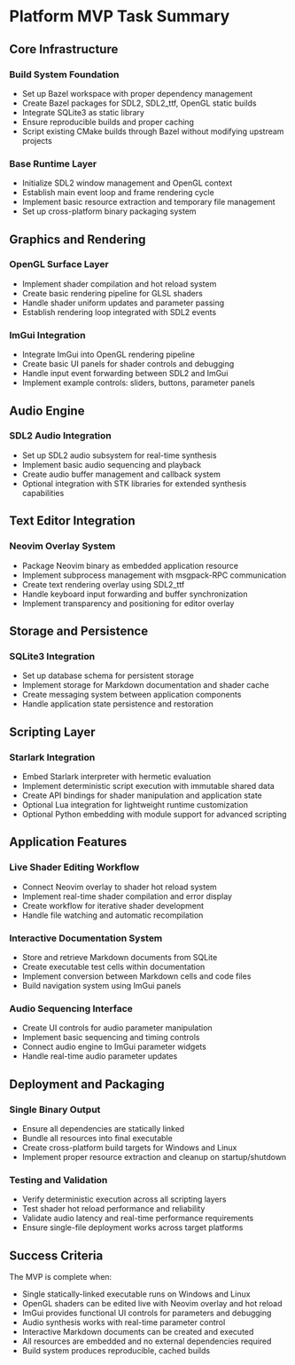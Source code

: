 # Platform MVP Task Summary

## Core Infrastructure

### Build System Foundation
- Set up Bazel workspace with proper dependency management
- Create Bazel packages for SDL2, SDL2_ttf, OpenGL static builds
- Integrate SQLite3 as static library
- Ensure reproducible builds and proper caching
- Script existing CMake builds through Bazel without modifying upstream projects

### Base Runtime Layer
- Initialize SDL2 window management and OpenGL context
- Establish main event loop and frame rendering cycle
- Implement basic resource extraction and temporary file management
- Set up cross-platform binary packaging system

## Graphics and Rendering

### OpenGL Surface Layer
- Implement shader compilation and hot reload system
- Create basic rendering pipeline for GLSL shaders
- Handle shader uniform updates and parameter passing
- Establish rendering loop integrated with SDL2 events

### ImGui Integration
- Integrate ImGui into OpenGL rendering pipeline
- Create basic UI panels for shader controls and debugging
- Handle input event forwarding between SDL2 and ImGui
- Implement example controls: sliders, buttons, parameter panels

## Audio Engine

### SDL2 Audio Integration
- Set up SDL2 audio subsystem for real-time synthesis
- Implement basic audio sequencing and playback
- Create audio buffer management and callback system
- Optional integration with STK libraries for extended synthesis capabilities

## Text Editor Integration

### Neovim Overlay System
- Package Neovim binary as embedded application resource
- Implement subprocess management with msgpack-RPC communication
- Create text rendering overlay using SDL2_ttf
- Handle keyboard input forwarding and buffer synchronization
- Implement transparency and positioning for editor overlay

## Storage and Persistence

### SQLite3 Integration
- Set up database schema for persistent storage
- Implement storage for Markdown documentation and shader cache
- Create messaging system between application components
- Handle application state persistence and restoration

## Scripting Layer

### Starlark Integration
- Embed Starlark interpreter with hermetic evaluation
- Implement deterministic script execution with immutable shared data
- Create API bindings for shader manipulation and application state
- Optional Lua integration for lightweight runtime customization
- Optional Python embedding with module support for advanced scripting

## Application Features

### Live Shader Editing Workflow
- Connect Neovim overlay to shader hot reload system
- Implement real-time shader compilation and error display
- Create workflow for iterative shader development
- Handle file watching and automatic recompilation

### Interactive Documentation System
- Store and retrieve Markdown documents from SQLite
- Create executable test cells within documentation
- Implement conversion between Markdown cells and code files
- Build navigation system using ImGui panels

### Audio Sequencing Interface
- Create UI controls for audio parameter manipulation
- Implement basic sequencing and timing controls
- Connect audio engine to ImGui parameter widgets
- Handle real-time audio parameter updates

## Deployment and Packaging

### Single Binary Output
- Ensure all dependencies are statically linked
- Bundle all resources into final executable
- Create cross-platform build targets for Windows and Linux
- Implement proper resource extraction and cleanup on startup/shutdown

### Testing and Validation
- Verify deterministic execution across all scripting layers
- Test shader hot reload performance and reliability
- Validate audio latency and real-time performance requirements
- Ensure single-file deployment works across target platforms

## Success Criteria

The MVP is complete when:
- Single statically-linked executable runs on Windows and Linux
- OpenGL shaders can be edited live with Neovim overlay and hot reload
- ImGui provides functional UI controls for parameters and debugging
- Audio synthesis works with real-time parameter control
- Interactive Markdown documents can be created and executed
- All resources are embedded and no external dependencies required
- Build system produces reproducible, cached builds